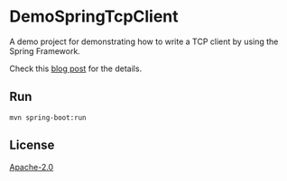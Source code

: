 # DemoSpringTcpClient

A demo project for demonstrating how to write a TCP client by using the Spring Framework.

Check this [blog post](https://engineering.getmidas.com/writing-a-tcp-client-with-spring-boot-d782509c057) for the details. 

## Run

```
mvn spring-boot:run
```

## License
[Apache-2.0](https://www.apache.org/licenses/LICENSE-2.0)
